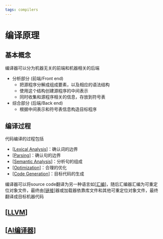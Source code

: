 ```yaml
---
tags: compilers
---
```

# 编译原理

## 基本概念

编译器可以分为机器无关的前端和机器相关的后端

- 分析部分 (前端/Front end)
  - 把源程序分解成组成要素，以及相应的语法结构
  - 使用这个结构创建源程序的中间表示
  - 同时收集和源程序相关的信息，存放到符号表
- 综合部分 (后端/Back end)
  - 根据中间表示和符号表信息构造目标程序

## 编译过程

代码编译的过程包括

- [[Lexical Analysis]]：确认词的边界
- [[Parsing]]：确认句的边界
- [[Semantic Analysis]]：分析句的组成
- [[Optimization]]：合理的优化
- [[Code Generation]]：目标代码的生成

编译器可以将source code翻译为另一种语言如[[汇编]]，随后汇编器汇编为可重定位对象文件，最终由[[链接]]器或加载器依靠库文件和其他可重定位对象文件，最终翻译成目标机器代码

## [[LLVM]]

## [[AI编译器]]

[//begin]: # "Autogenerated link references for markdown compatibility"
[Lexical Analysis]: <procedure/Lexical Analysis.md> "词法分析"
[Parsing]: procedure/Parsing.md "语法分析"
[Semantic Analysis]: <procedure/Semantic Analysis.md> "语义分析"
[Optimization]: procedure/Optimization.md "Optimization"
[Code Generation]: <procedure/Code Generation.md> "Code Generation"
[汇编]: ../csapp/程序的结构/汇编.md "程序的机器级表示"
[链接]: ../csapp/程序的结构/链接.md "链接"
[LLVM]: spec/LLVM.md "LLVM"
[AI编译器]: spec/AI编译器.md "AI编译器"
[//end]: # "Autogenerated link references"

